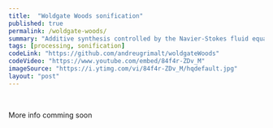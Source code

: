 ```yaml
---
title:  "Woldgate Woods sonification"
published: true
permalink: /woldgate-woods/
summary: "Additive synthesis controlled by the Navier-Stokes fluid equation"
tags: [processing, sonification]
codeLink: "https://github.com/andreugrimalt/woldgateWoods"
codeVideo: "https://www.youtube.com/embed/84f4r-ZDv_M"
imageSource: "https://i.ytimg.com/vi/84f4r-ZDv_M/hqdefault.jpg"
layout: "post"
---
```


<br/>
<p>More info comming soon</p>
